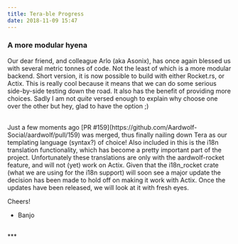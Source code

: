 ```yaml
---
title: Tera-ble Progress
date: 2018-11-09 15:47
---
```

### A more modular hyena
Our dear friend, and colleague Arlo (aka Asonix), has once again blessed us with several metric tonnes of code.  Not the least of which is a more modular backend.  Short version, 
it is now possible to build with either Rocket.rs, or Actix.  This is really cool because it means that we can do some serious side-by-side testing down the road.  It also has the 
benefit of providing more choices.  Sadly I am not *quite* versed enough to explain why choose one over the other but hey, glad to have the option ;)

<br />
Just a few moments ago [PR #159](https://github.com/Aardwolf-Social/aardwolf/pull/159) was merged, thus finally nailing down Tera as our templating language (syntax?) of choice!
Also included in this is the i18n translation functionality, which has become a pretty important part of the project.  Unfortunately these translations are only with the aardwolf-rocket
feature, and will not (yet) work on Actix.  Given that the i18n_rocket crate (what we are using for the i18n support) will soon see a major update the decision has been made to hold off 
on making it work with Actix.  Once the updates have been released, we will look at it with fresh eyes.

Cheers!

- Banjo

<br />
***
